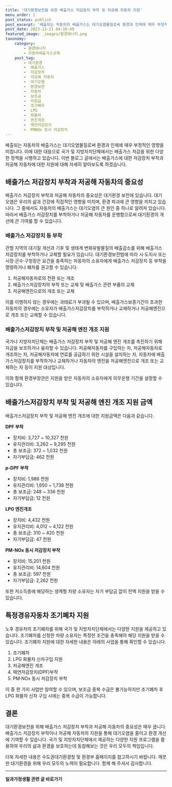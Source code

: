 ```yaml
---
title: '대기환경보전을 위한 배출가스 저감장치 부착 및 저공해 자동차 지원'
menu_order: 1
post_status: publish
post_excerpt: '배출되는 자동차의 배출가스는 대기오염물질로써 환경과 인체에 매우 부정적인 영향을 미칩니다. 이에 대한 대응으로 국가 및 지방자치단체에서는 배출가스 저감을 위한 다양한 정책을 시행하고 있습니다. 이번 블로그 글에서는 배출가스에 대한 저감장치 부착과 저공해 자동차에 대한 지원에 대해 자세히 알아보도록 하겠습니다.'
post_date: 2023-12-21 04:16:49
featured_image: _images/환경에너지.png
taxonomy:
    category:
        - 환경에너지
        - 자동차배출가스규제
    post_tag:
        - 대기환경
        -  배출가스
        -  저감장치
        -  저공해 자동차
        -  대기오염
        -  환경보전
        -  자동차
        -  보조금
        -  지원금
        -  조기폐차
        -  LPG
        -  화물차
        -  엔진개조
        -  매연저감장치
        -  PMNOx 동시 저감장치
---
```




배출되는 자동차의 배출가스는 대기오염물질로써 환경과 인체에 매우 부정적인 영향을 미칩니다. 이에 대한 대응으로 국가 및 지방자치단체에서는 배출가스 저감을 위한 다양한 정책을 시행하고 있습니다. 이번 블로그 글에서는 배출가스에 대한 저감장치 부착과 저공해 자동차에 대한 지원에 대해 자세히 알아보도록 하겠습니다.

## 배출가스 저감장치 부착과 저공해 자동차의 중요성

배출가스 저감장치 부착과 저공해 자동차의 중요성은 대기환경 보전에 있습니다. 대기 오염은 우리의 삶과 건강에 직접적인 영향을 미치며, 환경 파괴에 큰 영향을 끼치고 있습니다. 그 중에서도 자동차의 배출가스는 대기오염의 큰 원인 중 하나로 알려져 있습니다. 따라서 배출가스 저감장치를 부착하거나 저공해 자동차를 운행함으로써 대기환경의 개선에 큰 기여를 할 수 있습니다.

### 배출가스 저감장치 등 부착

관할 지역의 대기질 개선과 기후 및 생태계 변화유발물질의 배출감소를 위해 배출가스 저감장치를 부착하거나 교체할 필요가 있습니다. 대기환경보전법에 따라 시·도지사 또는 시장·군수·구청장은 요건을 충족하는 자동차의 소유자에게 배출가스 저감장치 등 부착을 명령하거나 폐차를 권고할 수 있습니다.

1. 저공해자동차로의 전환 또는 개조
2. 배출가스저감장치의 부착 또는 교체 및 배출가스 관련 부품의 교체
3. 저공해엔진으로의 개조 또는 교체

이를 이행하지 않는 경우에는 과태료가 부과될 수 있으며, 배출가스보증기간이 초과한 자동차의 경우에는 소유자가 배출가스저감장치를 부착하거나 교체하거나 저공해엔진으로 개조 또는 교체할 수 있습니다.

### 배출가스저감장치 부착 및 저공해 엔진 개조 지원

국가나 지방자치단체는 배출가스 저감장치 부착 및 저공해 엔진 개조를 촉진하기 위해 자금을 보조하거나 융자할 수 있습니다. 저공해자동차를 구입하는 자, 저공해자동차로 개조하는 자, 저공해자동차에 연료를 공급하기 위한 시설을 설치하는 자, 자동차에 배출가스저감장치를 부착하거나 교체하거나 자동차의 엔진을 저공해엔진으로 개조 또는 교체하는 자 등이 지원 대상입니다.

이와 함께 환경부장관은 지원을 받은 자동차의 소유자에게 의무운행 기간을 설정할 수 있습니다.

## 배출가스저감장치 부착 및 저공해 엔진 개조 지원 금액

배출가스저감장치 부착 및 저공해 엔진 개조에 대한 지원금액은 다음과 같습니다.

**DPF 부착**
- 장치비: 3,727 ~ 10,327 천원
- 유지관리비: 3,262 ~ 9,295 천원
- 총 보조금: 372 ~ 1,032 천원
- 자기부담금: 462 천원

**p-DPF 부착**
- 장치비: 1,986 천원
- 유지관리비: 1,650 ~ 1,738 천원
- 총 보조금: 248 ~ 336 천원
- 자기부담금: 12 천원

**LPG 엔진개조**
- 장치비: 4,432 천원
- 유지관리비: 4,012 ~ 4,122 천원
- 총 보조금: 310 ~ 420 천원
- 자기부담금: 47 천원

**PM-NOx 동시 저감장치 부착**
- 장치비: 15,201 천원
- 유지관리비: 14,604 천원
- 총 보조금: 597 천원
- 자기부담금: 2,262 천원

또한 저소득층에 해당하는 생계형 차량 소유자는 자기 부담금 없이 전액 지원을 받을 수 있습니다.

## 특정경유자동차 조기폐차 지원

노후 경유차의 조기폐차를 위해 국가 및 지방자치단체에서는 다양한 지원을 제공하고 있습니다. 조기폐차를 신청한 차량 소유자는 특정한 조건을 충족해야 해당 지원을 받을 수 있습니다. 조기폐차 지원에 대한 자세한 내용은 아래의 사업을 통해 확인할 수 있습니다.
1. 조기폐차
2. LPG 화물차 신차구입 지원
3. 저공해엔진 개조
4. 매연저감장치(DPF)부착
5. PM·NOx 동시 저감장치 부착

이 중 한 가지 사업만 참여할 수 있으며, 보조금 중복 수급은 불가능하지만 조기폐차 후 LPG 화물차 신차 구입 시에는 중복 수급이 가능합니다.

## 결론

대기환경보전을 위해 배출가스 저감장치 부착과 저공해 자동차의 중요성은 매우 큽니다. 배출가스 저감장치 부착이나 저공해 자동차의 지원을 통해 대기오염을 줄이고 환경 개선에 기여할 수 있습니다. 국가 및 지방자치단체에서 제공하는 다양한 지원 프로그램을 활용하여 우리의 삶과 환경을 보호하는데 동참해보는 것은 우리 모두의 책임입니다.

더욱 자세한 내용은 수도권대기환경청 및 환경부 홈페이지를 참고하시기 바랍니다. 깨끗한 대기환경을 위해 우리 모두의 노력이 필요합니다. 함께 해 주셔서 감사합니다.
<!-- wp:separator -->
<hr class="wp-block-separator has-alpha-channel-opacity"/>
<!-- /wp:separator -->

<!-- wp:group {"backgroundColor":"base","layout":{"type":"constrained"}} -->
<div class="wp-block-group has-base-background-color has-background"><!-- wp:paragraph {"align":"center","fontSize":"medium"} -->
<p class="has-text-align-center has-large-font-size"><strong>일과가정생활 관련 글 바로가기</strong></p>
<!-- /wp:paragraph -->


<!-- wp:latest-posts
{"categories":[{"id":10918,"count":19,"description":"","link":"https://uknowlaw.com/category/%ec%9d%bc%ea%b3%bc%ea%b0%80%ec%a0%95%ec%83%9d%ed%99%9c/","name":"일과가정생활","slug":"일과가정생활","taxonomy":"category","parent":0,"meta":[],"_links":{"self":[{"href":"https://uknowlaw.com/wp-json/wp/v2/categories/10918"}],"collection":[{"href":"https://uknowlaw.com/wp-json/wp/v2/categories"}],"about":[{"href":"https://uknowlaw.com/wp-json/wp/v2/taxonomies/category"}],"wp:post_type":[{"href":"https://uknowlaw.com/wp-json/wp/v2/posts?categories=10918"}],"curies":[{"name":"wp","href":"https://api.w.org/{rel}","templated":true}]}}],"postsToShow":100,"excerptLength":28,"postLayout":"grid","columns":2,"featuredImageAlign":"left","featuredImageSizeSlug":"large","fontSize":"small"} /--></div>
<!-- /wp:group -->